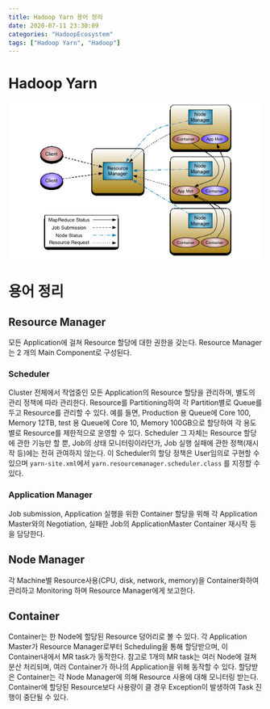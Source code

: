 ```yaml
---
title: Hadoop Yarn 용어 정리
date: 2020-07-11 23:30:09
categories: "HadoopEcosystem"
tags: ["Hadoop Yarn", "Hadoop"]
---
```


# Hadoop Yarn
![Yarn architecture](../images/yarn_architecture.gif)

# 용어 정리
## Resource Manager
모든 Application에 걸쳐 Resource 할당에 대한 권한을 갖는다.
Resource Manager는 2 개의 Main Component로 구성된다.
### Scheduler  
Cluster 전체에서 작업중인 모든 Application의 Resource 할당을 관리하며, 별도의 관리 정책에 따라 관리한다. Resource를 Partitioning하여 각 Partition별로 Queue를 두고 Resource를 관리할 수 있다. 예를 들면, Production 용 Queue에 Core 100, Memory 12TB, test 용 Queue에 Core 10, Memory 100GB으로 할당하여 각 용도별로 Resource를 제한적으로 운영할 수 있다. Scheduler 그 자체는 Resource 할당에 관한 기능만 할 뿐, Job의 상태 모니터링이라던가, Job 실행 실패에 관한 정책(재시작 등)에는 전혀 관여하지 않는다. 이 Scheduler의 할당 정책은 User임의로 구현할 수 있으며 `yarn-site.xml`에서 `yarn.resourcemanager.scheduler.class` 를 지정할 수 있다.

### Application Manager
Job submission, Application 실행을 위한 Container 할당을 위해 각 Application Master와의 Negotiation, 실패한 Job의 ApplicationMaster Container 재시작 등을 담당한다.

## Node Manager
각 Machine별 Resource사용(CPU, disk, network, memory)을 Container화하여 관리하고 Monitoring 하며 Resource Manager에게 보고한다.

## Container
Container는 한 Node에 할당된 Resource 덩어리로 볼 수 있다. 각 Application Master가 Resource Manager로부터 Scheduling을 통해 할당받으며, 이 Container내에서 MR task가 동작한다. 참고로 1개의 MR task는 여러 Node에 걸쳐 분산 처리되며, 여러 Container가 하나의 Application을 위해 동작할 수 있다. 할당받은 Container는 각 Node Manager에 의해 Resource 사용에 대해 모니터링 받는다. Container에 할당된 Resource보다 사용량이 클 경우 Exception이 발생하여 Task 진행이 중단될 수 있다.

